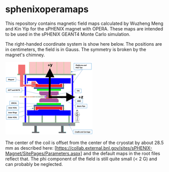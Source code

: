# sphenixoperamaps

This repository contains magnetic field maps calculated by Wuzheng Meng and Kin Yip for the sPHENIX magnet with OPERA.  These maps are intended to be used in the sPHENIX GEANT4 Monte Carlo simulation.

The right-handed coordinate system is show here below.  The positions are in centimeters, the field is in Gauss.  The symmetry is broken by the magnet's chimney.  

![sPHENIX Coordinate System](coordinate_system.png)

The center of the coil is offset from the center of the cryostat by about 28.5 mm as described here: [https://collab.external.bnl.gov/sites/sPHENIX-Magnet/SitePages/Parameters.aspx] and the default maps in the root files reflect that.  The phi component of the field is still quite small (< 2 G) and can probably be neglected.
